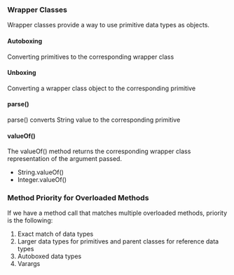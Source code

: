 ### Wrapper Classes
Wrapper classes provide a way to use primitive data types as objects.

#### Autoboxing
Converting primitives to the corresponding wrapper class

#### Unboxing
Converting a wrapper class object to the corresponding primitive

#### parse()
parse() converts String value to the corresponding primitive

#### valueOf()

The valueOf() method returns the corresponding wrapper class representation of the argument passed.
- String.valueOf()
- Integer.valueOf()

### Method Priority for Overloaded Methods

If we have a method call that matches multiple overloaded methods, priority is the following:
1) Exact match of data types
2) Larger data types for primitives and parent classes for reference data types
3) Autoboxed data types
4) Varargs
